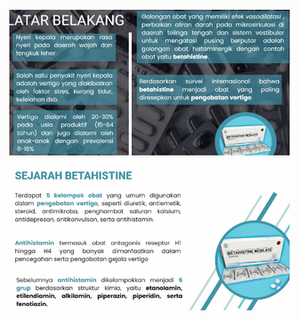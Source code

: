 ![b52fba7b4948338da6ab9bd009250c0f.png](../../../../_resources/b52fba7b4948338da6ab9bd009250c0f.png)

![05b0527f7718b15bad67e4663b47d8db.png](../../../../_resources/05b0527f7718b15bad67e4663b47d8db.png)
